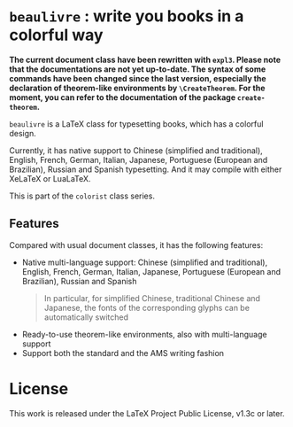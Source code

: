 <!-- Copyright (C) 2021-2023 by Jinwen XU -->

# `beaulivre` : write you books in a colorful way

**The current document class have been rewritten with `expl3`. Please note that the documentations are not yet up-to-date. The syntax of some commands have been changed since the last version, especially the declaration of theorem-like environments by `\CreateTheorem`. For the moment, you can refer to the documentation of the package `create-theorem`.**

`beaulivre` is a LaTeX class for typesetting books, which has a colorful
design.

Currently, it has native support to Chinese (simplified and traditional),
English, French, German, Italian, Japanese, Portuguese (European and Brazilian),
Russian and Spanish typesetting. And it may compile with either XeLaTeX or
LuaLaTeX.

This is part of the `colorist` class series.

## Features

Compared with usual document classes, it has the following features:

- Native multi-language support: Chinese (simplified and traditional), English,
  French, German, Italian, Japanese, Portuguese (European and Brazilian),
  Russian and Spanish
    > In particular, for simplified Chinese, traditional Chinese and Japanese,
    > the fonts of the corresponding glyphs can be automatically switched
- Ready-to-use theorem-like environments, also with multi-language support
- Support both the standard and the AMS writing fashion

# License

This work is released under the LaTeX Project Public License, v1.3c or later.

